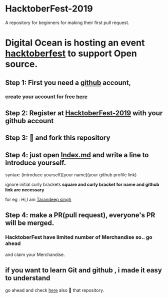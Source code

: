 # HacktoberFest-2019
A repository for beginners for making their first pull request.

# Digital Ocean is hosting an event [hacktoberfest](https://hacktoberfest.digitalocean.com/) to support Open source.

## Step 1: First you need a [github](https://github.com) account,

### create your account for free [here](https://github.com/join?source=header-home)

## Step 2: Register at [HacktoberFest-2019](https://hacktoberfest.digitalocean.com/start) with your github account

## Step 3: :star2: and fork this repository

## Step 4: just open [Index.md](https://github.com/taran9873/HacktoberFest-2019/blob/master/Index.md) and write a line to introduce yourself.

syntax: (introduce yourself)[your name](your github profile link)

ignore initial curly brackets
**square and curly bracket for name and github link are necessary**

for eg : Hi,I am [Tarandeep singh](https://github.com/taran9873)

## Step 4: make a PR(pull request), everyone's PR will be merged.

### HacktoberFest have limited number of Merchandise so.. go ahead
and claim your Merchandise.

## if you want to learn Git and github , i made it easy to understand
go ahead and check [here](https://github.com/taran9873/GitTutorials)
also :star2: that repository.

